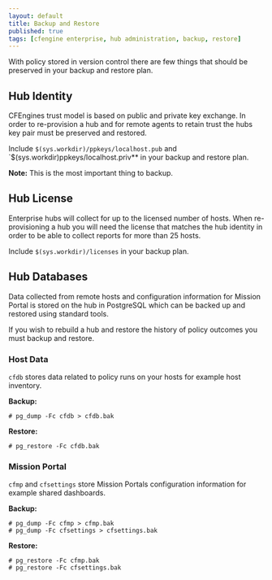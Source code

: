 ```yaml
---
layout: default
title: Backup and Restore
published: true
tags: [cfengine enterprise, hub administration, backup, restore]
---
```


With policy stored in version control there are few things that should be
preserved in your backup and restore plan.

## Hub Identity

CFEngines trust model is based on public and private key exchange. In order to
re-provision a hub and for remote agents to retain trust the hubs key pair must
be preserved and restored.

Include `$(sys.workdir)/ppkeys/localhost.pub` and
`$(sys.workdir)ppkeys/localhost.priv** in your backup and restore plan.

**Note:** This is the most important thing to backup.

## Hub License

Enterprise hubs will collect for up to the licensed number of hosts. When
re-provisioning a hub you will need the license that matches the hub identity in
order to be able to collect reports for more than 25 hosts.

Include `$(sys.workdir)/licenses` in your backup plan.

## Hub Databases

Data collected from remote hosts and configuration information for Mission
Portal is stored on the hub in PostgreSQL which can be backed up and restored
using standard tools.

If you wish to rebuild a hub and
restore the history of policy outcomes you must backup and restore.

### Host Data

`cfdb` stores data related to policy runs on your hosts for example host inventory.

**Backup:** 

```console
# pg_dump -Fc cfdb > cfdb.bak
```

**Restore:**

```console
# pg_restore -Fc cfdb.bak
```

### Mission Portal

 `cfmp` and `cfsettings` store Mission Portals configuration information for
 example shared dashboards.
 
**Backup:** 
 
```console
# pg_dump -Fc cfmp > cfmp.bak
# pg_dump -Fc cfsettings > cfsettings.bak
```

**Restore:**

```console
# pg_restore -Fc cfmp.bak
# pg_restore -Fc cfsettings.bak
```
